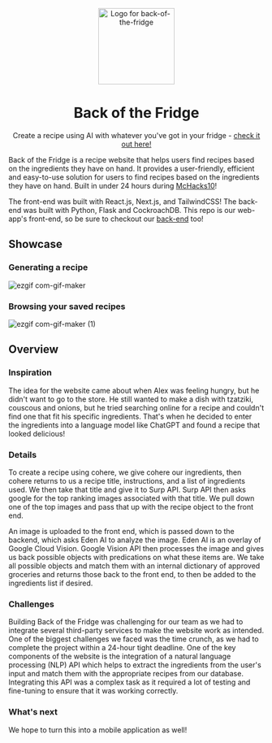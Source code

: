 <p align="center">
  <img src="https://user-images.githubusercontent.com/63019625/215618136-732a09ab-a732-4607-a4f5-f8b5a5a84bd8.png" width="150" alt="Logo for back-of-the-fridge" />
</p>


<h1 align="center">
  Back of the Fridge
</h1>

<p align="center">
  Create a recipe using AI with whatever you've got in your fridge - <a rel="noopener noreferrer" target="_blank" href="https://back-of-the-fridge.vercel.app/">check it out here!</a> 
</p>

Back of the Fridge is a recipe website that helps users find recipes based on the ingredients they have on hand. It provides a user-friendly, efficient and easy-to-use solution for users to find recipes based on the ingredients they have on hand. Built in under 24 hours during [McHacks10](https://devpost.com/software/back-of-the-fridge?ref_content=my-projects-tab&ref_feature=my_projects)!

The front-end was built with React.js, Next.js, and TailwindCSS! The back-end was built with Python, Flask and CockroachDB. This repo is our web-app's front-end, so be sure to checkout our [back-end](https://github.com/arikaufman/McHack10-BackOfTheFridge-BackEnd) too! 

## Showcase

### Generating a recipe
![ezgif com-gif-maker](https://user-images.githubusercontent.com/63019625/215616051-2cd449c7-faa2-48b6-876c-8e55afc87563.gif)

### Browsing your saved recipes
![ezgif com-gif-maker (1)](https://user-images.githubusercontent.com/63019625/215616833-922590ef-8539-4bf7-9777-c3eef341fd2e.gif)

## Overview

### Inspiration
The idea for the website came about when Alex was feeling hungry, but he didn't want to go to the store. He still wanted to make a dish with tzatziki, couscous and onions, but he tried searching online for a recipe and couldn't find one that fit his specific ingredients. That's when he decided to enter the ingredients into a language model like ChatGPT and found a recipe that looked delicious!

### Details
To create a recipe using cohere, we give cohere our ingredients, then cohere returns to us a recipe title, instructions, and a list of ingredients used. We then take that title and give it to Surp API. Surp API then asks google for the top ranking images associated with that title. We pull down one of the top images and pass that up with the recipe object to the front end.

An image is uploaded to the front end, which is passed down to the backend, which asks Eden AI to analyze the image. Eden AI is an overlay of Google Cloud Vision. Google Vision API then processes the image and gives us back possible objects with predications on what these items are. We take all possible objects and match them with an internal dictionary of approved groceries and returns those back to the front end, to then be added to the ingredients list if desired.

### Challenges
Building Back of the Fridge was challenging for our team as we had to integrate several third-party services to make the website work as intended. One of the biggest challenges we faced was the time crunch, as we had to complete the project within a 24-hour tight deadline. One of the key components of the website is the integration of a natural language processing (NLP) API which helps to extract the ingredients from the user's input and match them with the appropriate recipes from our database. Integrating this API was a complex task as it required a lot of testing and fine-tuning to ensure that it was working correctly.

### What's next
We hope to turn this into a mobile application as well!
